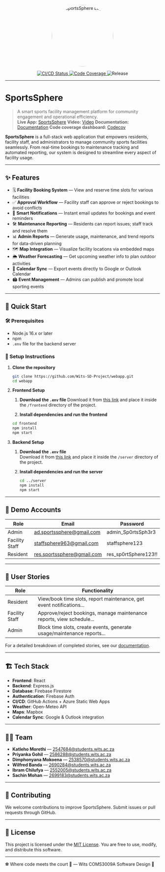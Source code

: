<p align="center">
  <img src="https://lively-island-05ba7a810.6.azurestaticapps.net/static/media/logo.abbcf75a55b99115aa0a.png" alt="SportsSphere Logo" width="200" style="border-radius: 50%;" />
</p>

<p align="center">
  <a href="https://github.com/Wits-SD-Project/webapp/actions">
    <img src="https://github.com/Wits-SD-Project/webapp/actions/workflows/azure-static-web-apps-lively-island-05ba7a810.yml/badge.svg" alt="CI/CD Status">
  </a>
  <a href="https://codecov.io/gh/Wits-SD-Project/webapp">
    <img src="https://codecov.io/gh/Wits-SD-Project/webapp/branch/main/graph/badge.svg" alt="Code Coverage">
  </a>
  <img src="https://img.shields.io/badge/release-v1.0.3-blue" alt="Release">
</p>

---

# SportsSphere

> A smart sports facility management platform for community engagement and operational efficiency.  
> **Live App:** [SportsSphere](https://lively-island-05ba7a810.6.azurestaticapps.net)
> **Video:** [Video](https://vimeo.com/1087582921/8b32e5ffd3?ts=0&share=copy)
> **Documentation:** [Documentation](https://www.canva.com/design/DAGocy6r7UY/RmKV4gQdI7iIItOu-WboPA/edit?utm_content=DAGocy6r7UY&utm_campaign=designshare&utm_medium=link2&utm_source=sharebutton) 
> **Code coverage dashboard:** [Codecov](https://app.codecov.io/github/Wits-SD-Project/webapp)

**SportsSphere** is a full-stack web application that empowers residents, facility staff, and administrators to manage community sports facilities seamlessly. From real-time bookings to maintenance tracking and automated reporting, our system is designed to streamline every aspect of facility usage.

---

## ✨ Features

- 🗓️ **Facility Booking System** — View and reserve time slots for various facilities
- ✅ **Approval Workflow** — Facility staff can approve or reject bookings to avoid conflicts
- 🔔 **Smart Notifications** — Instant email updates for bookings and event reminders
- 🛠️ **Maintenance Reporting** — Residents can report issues; staff track and resolve them
- 📊 **Admin Reports** — Generate usage, maintenance, and trend reports for data-driven planning
- 🗺️ **Map Integration** — Visualize facility locations via embedded maps
- 🌦️ **Weather Forecasting** — Get upcoming weather info to plan outdoor activities
- 📅 **Calendar Sync** — Export events directly to Google or Outlook Calendar
- 🏟️ **Event Management** — Admins can publish and promote local sporting events

---

## 🚀 Quick Start

### 🛠️ Prerequisites

- Node.js 16.x or later
- npm
- `.env` file for the backend server

### 🧰 Setup Instructions

1. **Clone the repository**

   ```bash
   git clone https://github.com/Wits-SD-Project/webapp.git
   cd webapp
   ```

2. **Frontend Setup**

   1. **Download the `.env` file**
      Download it from [this link](https://drive.google.com/file/d/1lzbu_TXg-LEgdYhALJ7zPax-j4H8SR-4/view?usp=sharing) and place it inside the `/frontend` directory of the project.

   2. **Install dependencies and run the frontend**

   ```bash
   cd frontend
   npm install
   npm start
   ```

3. **Backend Setup**

   1. **Download the `.env` file**  
      Download it from [this link](https://drive.google.com/file/d/1_mef0sCEAqngYEX0YYgFpPsrckeEytPU/view?usp=sharing) and place it inside the `/server` directory of the project.

   2. **Install dependencies and run the server**
      ```bash
      cd ../server
      npm install
      npm start
      ```

---

## 👥 Demo Accounts

| Role           | Email                      | Password             |
| -------------- | -------------------------- | -------------------- |
| Admin          | ad.sportssphere@gmail.com  | admin_Sp0rtsSph3r3   |
| Facility Staff | staffsphere963@gmail.com   | staffsphere123       |
| Resident       | res.sportssphere@gmail.com | res_sp0rtSphere123!! |

---

## 🧩 User Stories

| Role           | Functionality                                                          |
| -------------- | ---------------------------------------------------------------------- |
| Resident       | View/book time slots, report maintenance, get event notifications...   |
| Facility Staff | Approve/reject bookings, manage maintenance reports, view schedule...  |
| Admin          | Block time slots, create events, generate usage/maintenance reports... |

For a detailed breakdown of completed stories, see our [documentation](https://sportssphere.mintlify.app).

---

## 🏗️ Tech Stack

- **Frontend**: React
- **Backend**: Express.js
- **Database**: Firebase Firestore
- **Authentication**: Firebase Auth
- **CI/CD**: GitHub Actions + Azure Static Web Apps
- **Weather**: Open-Meteo API
- **Maps**: Mapbox
- **Calendar Sync**: Google & Outlook integration

---

## 👨‍💻 Team

- **Katleho Morethi** — 2547684@students.wits.ac.za
- **Priyanka Gohil** — 2586288@students.wits.ac.za
- **Dimphonyana Mokoena** — 2538570@students.wits.ac.za
- **Wilfred Banda** — 2690284@students.wits.ac.za
- **Ibram Chilufya** — 2552005@students.wits.ac.za
- **Sachin Mohan** — 2699183@students.wits.ac.za

---

## 🤝 Contributing

We welcome contributions to improve SportsSphere. Submit issues or pull requests through GitHub.

---

## 📝 License

This project is licensed under the [MIT License](https://opensource.org/licenses/MIT). You are free to use, modify, and distribute this software.

---

<p align=\"center\">⚽ Where code meets the court 🏀 — Wits COMS3009A Software Design 🔧
